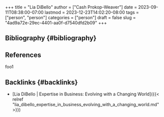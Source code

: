 +++
title = "Lia DiBello"
author = ["Cash Prokop-Weaver"]
date = 2023-09-11T08:38:00-07:00
lastmod = 2023-12-23T14:02:20-08:00
tags = ["person", "person"]
categories = ["person"]
draft = false
slug = "4ad9a72e-29ec-4401-aa0f-d7540dfd2b09"
+++

## Bibliography {#bibliography}

## References

<style>.csl-entry{text-indent: -1.5em; margin-left: 1.5em;}</style><div class="csl-bib-body">
</div>

foo1


## Backlinks {#backlinks}

-   [Lia DiBello | Expertise in Business: Evolving with a Changing World]({{< relref "lia_dibello_expertise_in_business_evolving_with_a_changing_world.md" >}})
